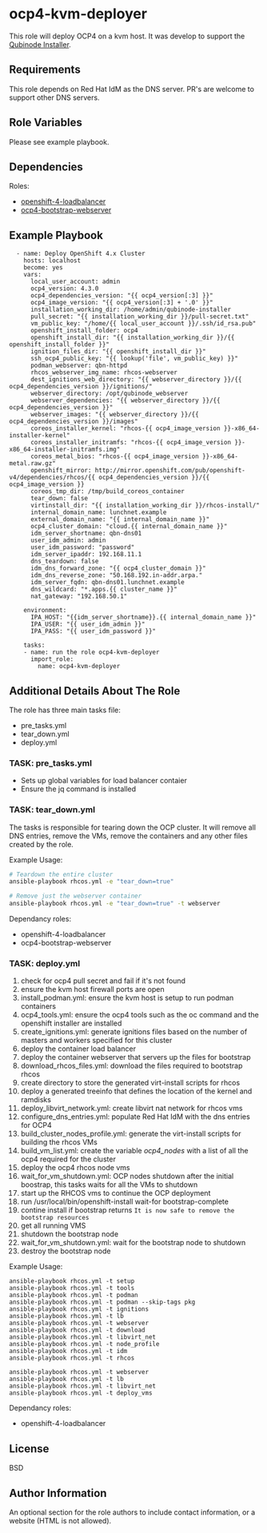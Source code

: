 ocp4-kvm-deployer
=================

This role will deploy OCP4 on a kvm host. It was develop to support the [Qubinode Installer](https://github.com/Qubinode/qubinode-installer).

Requirements
------------

This role depends on Red Hat IdM as the DNS server. PR's are welcome to support other DNS servers.

Role Variables
--------------

Please see example playbook.

Dependencies
------------

Roles:

  - [openshift-4-loadbalancer](https://github.com/Qubinode/openshift-4-loadbalancer)
  - [ocp4-bootstrap-webserver](https://github.com/Qubinode/ocp4-bootstrap-webserver)

Example Playbook
----------------

```
  - name: Deploy OpenShift 4.x Cluster
    hosts: localhost
    become: yes
    vars:
      local_user_account: admin
      ocp4_version: 4.3.0
      ocp4_dependencies_version: "{{ ocp4_version[:3] }}"
      ocp4_image_version: "{{ ocp4_version[:3] + '.0' }}"
      installation_working_dir: /home/admin/qubinode-installer
      pull_secret: "{{ installation_working_dir }}/pull-secret.txt"
      vm_public_key: "/home/{{ local_user_account }}/.ssh/id_rsa.pub"
      openshift_install_folder: ocp4
      openshift_install_dir: "{{ installation_working_dir }}/{{ openshift_install_folder }}"
      ignition_files_dir: "{{ openshift_install_dir }}"
      ssh_ocp4_public_key: "{{ lookup('file', vm_public_key) }}"
      podman_webserver: qbn-httpd
      rhcos_webserver_img_name: rhcos-webserver
      dest_ignitions_web_directory: "{{ webserver_directory }}/{{ ocp4_dependencies_version }}/ignitions/"
      webserver_directory: /opt/qubinode_webserver
      webserver_dependencies: "{{ webserver_directory }}/{{ ocp4_dependencies_version }}"
      webserver_images: "{{ webserver_directory }}/{{ ocp4_dependencies_version }}/images"
      coreos_installer_kernel: "rhcos-{{ ocp4_image_version }}-x86_64-installer-kernel"
      coreos_installer_initramfs: "rhcos-{{ ocp4_image_version }}-x86_64-installer-initramfs.img"
      coreos_metal_bios: "rhcos-{{ ocp4_image_version }}-x86_64-metal.raw.gz"
      openshift_mirror: http://mirror.openshift.com/pub/openshift-v4/dependencies/rhcos/{{ ocp4_dependencies_version }}/{{ ocp4_image_version }}
      coreos_tmp_dir: /tmp/build_coreos_container
      tear_down: false
      virtinstall_dir: "{{ installation_working_dir }}/rhcos-install/"
      internal_domain_name: lunchnet.example
      external_domain_name: "{{ internal_domain_name }}"
      ocp4_cluster_domain: "cloud.{{ internal_domain_name }}"
      idm_server_shortname: qbn-dns01
      user_idm_admin: admin
      user_idm_password: "password"
      idm_server_ipaddr: 192.168.11.1
      dns_teardown: false
      idm_dns_forward_zone: "{{ ocp4_cluster_domain }}"
      idm_dns_reverse_zone: "50.168.192.in-addr.arpa."
      idm_server_fqdn: qbn-dns01.lunchnet.example
      dns_wildcard: "*.apps.{{ cluster_name }}"
      nat_gateway: "192.168.50.1"

    environment:
      IPA_HOST: "{{idm_server_shortname}}.{{ internal_domain_name }}"
      IPA_USER: "{{ user_idm_admin }}"
      IPA_PASS: "{{ user_idm_password }}"

    tasks:
    - name: run the role ocp4-kvm-deployer
      import_role:
        name: ocp4-kvm-deployer
```

Additional Details About The Role
----------------------------------
The role has three main tasks file:

* pre_tasks.yml
* tear_down.yml
* deploy.yml

### **TASK: pre_tasks.yml**

- Sets up global variables for load balancer contaier
- Ensure the jq command is installed

### **TASK: tear_down.yml**

The tasks is responsible for tearing down the OCP cluster. It will remove all DNS entries, remove the VMs, remove the containers and any other files created by the role.

Example Usage:

```sh
# Teardown the entire cluster
ansible-playbook rhcos.yml -e "tear_down=true"

# Remove just the webserver container
ansible-playbook rhcos.yml -e "tear_down=true" -t webserver

```

Dependancy roles:
  - openshift-4-loadbalancer
  - ocp4-bootstrap-webserver

### **TASK: deploy.yml**

1. check for ocp4 pull secret and fail if it's not found
2. ensure the kvm host firewall ports are open
3. install_podman.yml: ensure the kvm host is setup to run podman containers
4. ocp4_tools.yml: ensure the ocp4 tools such as the oc command and the openshift installer are installed
5. create_ignitions.yml: generate ignitions files based on the number of masters and workers specified for this cluster
6. deploy the container load balancer
7. deploy the container webserver that servers up the files for bootstrap
8. download_rhcos_files.yml: download the files required to bootstrap rhcos
9. create directory to store the generated virt-install scripts for rhcos
10. deploy a generated treeinfo that defines the location of the kernel and ramdisks
11. deploy_libvirt_network.yml: create libvirt nat network for rhcos vms
12. configure_dns_entries.yml: populate Red Hat IdM with the dns entries for OCP4
13. build_cluster_nodes_profile.yml: generate the virt-install scripts for building the rhcos VMs
14. build_vm_list.yml: create the variable *ocp4_nodes* with a list of all the ocp4 required for the cluster
15. deploy the ocp4 rhcos node vms
16. wait_for_vm_shutdown.yml: OCP nodes shutdown after the initial boostrap, this tasks waits for all the VMs to shutdown
17. start up the RHCOS vms to continue the OCP deployment
18. run /usr/local/bin/openshift-install wait-for bootstrap-complete
19. contine install if bootstrap returns `It is now safe to remove the bootstrap resources`
20. get all running VMS
21. shutdown the bootstrap node
22. wait_for_vm_shutdown.yml: wait for the bootstrap node to shutdown
23. destroy the bootstrap node



Example Usage:

```
ansible-playbook rhcos.yml -t setup
ansible-playbook rhcos.yml -t tools
ansible-playbook rhcos.yml -t podman
ansible-playbook rhcos.yml -t podman --skip-tags pkg
ansible-playbook rhcos.yml -t ignitions
ansible-playbook rhcos.yml -t lb
ansible-playbook rhcos.yml -t webserver
ansible-playbook rhcos.yml -t download
ansible-playbook rhcos.yml -t libvirt_net
ansible-playbook rhcos.yml -t node_profile
ansible-playbook rhcos.yml -t idm
ansible-playbook rhcos.yml -t rhcos

ansible-playbook rhcos.yml -t webserver
ansible-playbook rhcos.yml -t lb
ansible-playbook rhcos.yml -t libvirt_net
ansible-playbook rhcos.yml -t deploy_vms
```
Dependancy roles:
  - openshift-4-loadbalancer

License
-------

BSD

Author Information
------------------

An optional section for the role authors to include contact information, or a website (HTML is not allowed).
